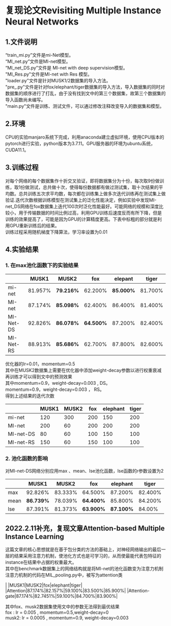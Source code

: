 # 复现论文Revisiting Multiple Instance Neural Networks
## 1.文件说明
“train_mi.py”文件是mi-Net模型。<br>
“MI_net.py”文件是MI-net模型。<br>
“MI_net_DS.py”文件是 MI-net with deep supervision模型。<br>
"MI_Res.py"文件是MI-net with Res 模型。<br>
"loader.py"文件是针对MUSK1/2数据集的导入方法。<br>
"pre_.py"文件是针对fox/elephant/tiger数据集的导入方法，导入数据集的同时对数据集的顺序进行了打乱，由于没有找到文中的第三个数据集，故第三个数据集的导入函数尚未编写。<br>
"main.py"文件是训练、测试文件，可以通过修改注释改变导入的数据集和模型。<br>

## 2.环境
CPU的实验manjaro系统下完成，利用anaconda建立虚拟环境，使用CPU版本的pytorch进行实验，python版本为3.7.11。GPU服务器的环境为ubuntu系统，CUDA11.1。
## 3.训练过程
对每个网络的每个数据集作十折交叉验证，即将数据集分为十份，每次取9份做训练，取1份做测试，总共做十次，使得每份数据都有做过测试集，取十次结果的平均数。总共训练五次求平均数，每次都在训练集上做多次迭代训练再在测试集上做验证.迭代次数根据训练模型在测试集上的泛化性能决定，例如实验中发现MI-net_DS网络在fox数据集上迭代100次时泛化性能最好。可能网络的规模和深度比较小，用于传输数据的时间比例过高，利用GPU训练后速度反而有所下降，但是训练的效果提高了，可能是因为GPU的计算精度更高。下表中标粗的部分就是利用GPU重新训练后的结果。<br>
训练过程采用随机梯度下降算法，学习率设置为0.01

## 4.实验结果
### 1. 在max池化函数下的实验结果



|   | MUSK1 | MUSK2 | fox | elepant | tiger |
|---| -----|------| -----|---------|--------|
|mi-net|81.957%|**79.216%**|62.200%|**85.000%**|81.700%|
|MI-net|87.174%|**85.098%**|62.400%|86.400%|81.400%|
|MI-Net-DS|92.826%|**86.078%**|**64.500%**|87.200%|82.400%|
|MI-Net-RS|88.913%|**85.686%**|62.700%|87.800%|82.600%|

优化器的lr=0.01，momentum=0.5<br>
其中在MUSK2数据集上需要在优化器中添加weight-decay参数以进行权重衰减再训练才可以得到文中的预测效果<br>
其中momentum=0.9，weight-decay=0.003 , DS。<br>
momentum=0.9，weight-decay=0.003 ， RS。<br>
得到上述结果的迭代次数<br>

|    |MUSK1|MUSK2|fox|elephant|tiger|
|----|----|----|----|----|----|
|mi-net|120|300|200|150|200|
|MI-net|200|60|200|200|200|
|MI-net-DS|80|60|100|150|100|
|MI-net-RS|150|60|150|100|100|

### 2. 池化函数的影响

对MI-net-DS网络分别应用max 、mean、lse池化函数，lse函数的r参数设置为2

|    |MUSK1|MUSK2|fox|elephant|tiger|
|---|---|--------|---|--------|-----|
|max|92.826%|83.333%|64.500%|87.200%|82.400%|
|mean|**86.739%**|78.039%|**64.400%**|85.800%|84.200%|
|lse|87.391%|81.373%|**63.900%**|**87.100%**|84.00%|

## 2022.2.11补充，复现文章Attention-based Multiple Instance Learning

这篇文章的核心思想就是在基于包分类的方法的基础上，对神经网络输出的最后一层的结果采用注意力机制，使池化方式也是可学习的，从而使最能代表包特征的instance在结果中占据的权重最大。<br>
其中在benchmark数据集上的网络结构就是将MI-net的池化函数变为注意力机制<br>
注意力机制的代码在MIL_pooling.py中，被写为attention类<br>

|    |MUSK1|MUSK2|fox|elephant|tiger|
|Attention|87.174%|82.157%|59.100%|83.500%|85.900%|
|Attention-gate|87.174%|82.7451%|59.100%|84.700%|83.900%|

其中fox、musk2数据集使用文中的参数无法得到最优结果<br>
fox : lr = 0.005 , momentum=0.5,weight-decay=0<br>
musk2: lr = 0.0005 , momentum=0.9, weight-decay=0.003<br>